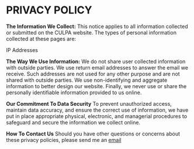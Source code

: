 # PRIVACY POLICY
**The Information We Collect:**
This notice applies to all information collected or submitted on the CULPA website. The types of personal information collected at these pages are:

IP Addresses

**The Way We Use Information:**
We do not share user collected information with outside parties. We use return email addresses to answer the email we receive. Such addresses are not used for any other purpose and are not shared with outside parties. We use non-identifying and aggregate information to better design our website. Finally, we never use or share the personally identifiable information provided to us online.

**Our Commitment To Data Security**
To prevent unauthorized access, maintain data accuracy, and ensure the correct use of information, we have put in place appropriate physical, electronic, and managerial procedures to safeguard and secure the information we collect online.

**How To Contact Us**
Should you have other questions or concerns about these privacy policies, please send me an [email](mailto:admin@bulpa.info)